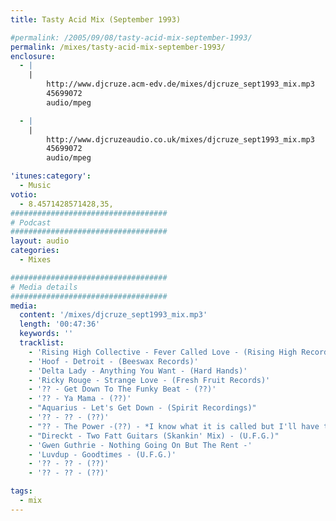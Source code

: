 ```yaml
---
title: Tasty Acid Mix (September 1993)

#permalink: /2005/09/08/tasty-acid-mix-september-1993/
permalink: /mixes/tasty-acid-mix-september-1993/
enclosure:
  - |
    |
        http://www.djcruze.acm-edv.de/mixes/djcruze_sept1993_mix.mp3
        45699072
        audio/mpeg

  - |
    |
        http://www.djcruzeaudio.co.uk/mixes/djcruze_sept1993_mix.mp3
        45699072
        audio/mpeg

'itunes:category':
  - Music
votio:
  - 8.4571428571428,35,
###################################
# Podcast
###################################
layout: audio
categories:
  - Mixes

###################################
# Media details
###################################
media:
  content: '/mixes/djcruze_sept1993_mix.mp3'
  length: '00:47:36'
  keywords: ''
  tracklist:
    - 'Rising High Collective - Fever Called Love - (Rising High Records)'
    - 'Hoof - Detroit - (Beeswax Records)'
    - 'Delta Lady - Anything You Want - (Hard Hands)'
    - 'Ricky Rouge - Strange Love - (Fresh Fruit Records)'
    - '?? - Get Down To The Funky Beat - (??)'
    - '?? - Ya Mama - (??)'
    - "Aquarius - Let's Get Down - (Spirit Recordings)"
    - '?? - ?? - (??)'
    - "?? - The Power -(??) - *I know what it is called but I'll have to find it first!*"
    - "Direckt - Two Fatt Guitars (Skankin' Mix) - (U.F.G.)"
    - 'Gwen Guthrie - Nothing Going On But The Rent -'
    - 'Luvdup - Goodtimes - (U.F.G.)'
    - '?? - ?? - (??)'
    - '?? - ?? - (??)'

tags:
  - mix
---
```

